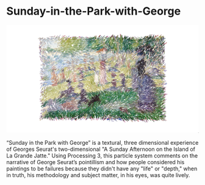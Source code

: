 # Sunday-in-the-Park-with-George

![](noise.png)

“Sunday in the Park with George” is a textural, three dimensional experience of Georges Seurat's two-dimensional "A Sunday Afternoon on the Island of La Grande Jatte." Using Processing 3, this particle system comments on the narrative of George Seurat’s pointillism and how people considered his paintings to be failures because they didn't have any "life" or "depth," when in truth, his methodology and subject matter, in his eyes, was quite lively.
